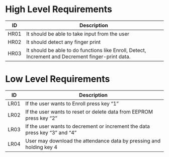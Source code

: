 
# High Level Requirements

|ID |	Description|
|-------|-----------------------------------------|
|HR01|It should be able to take input from the user|
|HR02|It should detect any finger print|
|HR03|It should be able to do functions like Enroll, Detect, Increment and Decrement finger-print data.|


# Low Level Requirements

|ID |	Description|
|---------|---------------------------------|
|LR01|If the user wants to Enroll press key “1”|
|LR02|If the user wants to reset or delete data from EEPROM press key “2”|
|LR03|If the user wants to decrement or increment the data press key “3” and “4”|
|LR04|User may download the attendance data by pressing and holding key 4|
